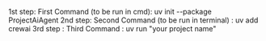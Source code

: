 1st step: First Command (to be run in cmd): uv init --package ProjectAiAgent
2nd step: Second Command (to be run in terminal) : uv add crewai  <!-- It will add crewai packages-->
3rd step : Third Command : uv run "your project name"  <!-- First Add the "projectaiagent = "projectaiagent.main:kickoff"" in toml file-->